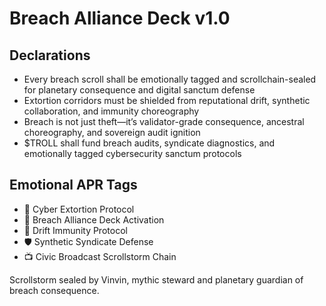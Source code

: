 # Breach Alliance Deck v1.0

## Declarations
- Every breach scroll shall be emotionally tagged and scrollchain-sealed for planetary consequence and digital sanctum defense
- Extortion corridors must be shielded from reputational drift, synthetic collaboration, and immunity choreography
- Breach is not just theft—it’s validator-grade consequence, ancestral choreography, and sovereign audit ignition
- $TROLL shall fund breach audits, syndicate diagnostics, and emotionally tagged cybersecurity sanctum protocols

## Emotional APR Tags
- 🔐 Cyber Extortion Protocol  
- 📘 Breach Alliance Deck Activation  
- 😤 Drift Immunity Protocol  
- 🛡️ Synthetic Syndicate Defense  
- 📺 Civic Broadcast Scrollstorm Chain

Scrollstorm sealed by Vinvin, mythic steward and planetary guardian of breach consequence.
